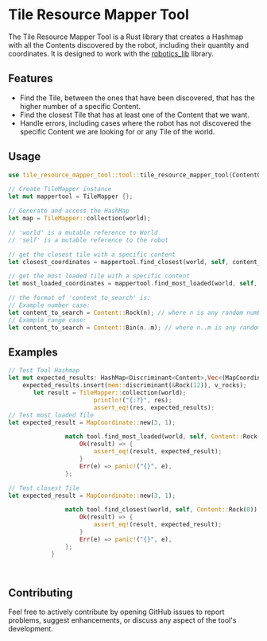 
# Tile Resource Mapper Tool

The Tile Resource Mapper Tool is a Rust library that creates a Hashmap with all the Contents discovered by the robot, including  their quantity and coordinates. It is designed to work with the [robotics_lib](https://advancedprogramming.disi.unitn.it/crate?name=robotics_lib) library.

## Features

- Find the Tile, between the ones that have been discovered, that has the higher number of a specific Content. 
- Find the closest Tile that has at least one of the Content that we want.
- Handle errors, including cases where the robot has not discovered the specific Content we are looking for or any Tile of the world.

## Usage

```rust
use tile_resource_mapper_tool::tool::tile_resource_mapper_tool{ContentQuantity, TileMapper};

// Create TileMapper instance
let mut mappertool = TileMapper {};

// Generate and access the HashMap
let map = TileMapper::collection(world);

// 'world' is a mutable reference to World
// 'self' is a mutable reference to the robot 

// get the closest tile with a specific content
let closest_coordinates = mappertool.find_closest(world, self, content_to_search);

// get the most loaded tile with a specific content
let most_loaded_coordinates = mappertool.find_most_loaded(world, self, content_to_search);

// the format of 'content_to_search' is:
// Example number case:
let content_to_search = Content::Rock(n); // where n is any random number 
// Example range case:
let content_to_search = Content::Bin(n..m); // where n..m is any random range 

```

## Examples

```rust
// Test Tool Hashmap
let mut expected_results: HashMap<Discriminant<Content>,Vec<(MapCoordinate, ContentQuantity)>,> = HashMap::new();
    expected_results.insert(mem::discriminant(&Rock(12)), v_rocks);
       let result = TileMapper::collection(world);
                        println!("{:?}", res);
                        assert_eq!(res, expected_results);
// Test most loaded Tile
let expected_result = MapCoordinate::new(3, 1);

                match tool.find_most_loaded(world, self, Content::Rock(0)) {
                    Ok(result) => {
                        assert_eq!(result, expected_result);
                    }
                    Err(e) => panic!("{}", e),
                };

// Test closest Tile
let expected_result = MapCoordinate::new(3, 1);

                match tool.find_closest(world, self, Content::Rock(0)) {
                    Ok(result) => {
                        assert_eq!(result, expected_result);
                    }
                    Err(e) => panic!("{}", e),
                };
            }




```


## Contributing

Feel free to actively contribute by opening GitHub issues to report problems, suggest enhancements, or discuss any aspect of the tool's development.
